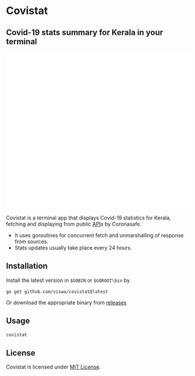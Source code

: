 # Covistat
## Covid-19 stats summary for Kerala in your terminal
<p align="center">
    <img alt="covistat output" src="assets/output.svg">
</p>

Covistat is a terminal app that displays Covid-19 statistics for Kerala, fetching and displaying from public [API](https://keralastats.coronasafe.live/)s by Coronasafe.
- It uses goroutines for concurrent fetch and unmarshalling of response from sources.
- Stats updates usually take place every 24 hours.

## Installation
Install the latest version in `$GOBIN` or `$GOROOT\bin` by

    go get github.com/viswa/covistat@latest

Or download the appropriate binary from [releases](https://github.com/viswa/covistat/releases/)
## Usage

    covistat

## License
Covistat is licensed under [MIT License](https://github.com/viswa/covistat/blob/master/LICENSE).